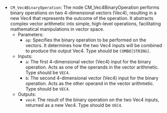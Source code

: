 - `CM_Vec4BinaryOperation`: The node CM_Vec4BinaryOperation performs binary operations on two 4-dimensional vectors (Vec4), resulting in a new Vec4 that represents the outcome of the operation. It abstracts complex vector arithmetic into simple, high-level operations, facilitating mathematical manipulations in vector space.
    - Parameters:
        - `op`: Specifies the binary operation to be performed on the vectors. It determines how the two Vec4 inputs will be combined to produce the output Vec4. Type should be `COMBO[STRING]`.
    - Inputs:
        - `a`: The first 4-dimensional vector (Vec4) input for the binary operation. Acts as one of the operands in the vector arithmetic. Type should be `VEC4`.
        - `b`: The second 4-dimensional vector (Vec4) input for the binary operation. Acts as the other operand in the vector arithmetic. Type should be `VEC4`.
    - Outputs:
        - `vec4`: The result of the binary operation on the two Vec4 inputs, returned as a new Vec4. Type should be `VEC4`.
